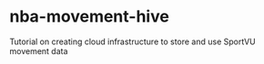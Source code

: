 # nba-movement-hive
Tutorial on creating cloud infrastructure to store and use SportVU movement data
